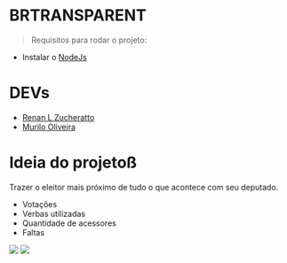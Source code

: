 # BRTRANSPARENT
> Requisitos para rodar o projeto:

- Instalar o [NodeJs](https://nodejs.org/en/download/)

# DEVs
- [Renan L Zucheratto](https://github.com/renanzucheratto)
- [Murilo Oliveira](https://github.com/muoliver)

# Ideia do projetoß
Trazer o eleitor mais próximo de tudo o que acontece com seu deputado.
- Votações
- Verbas utilizadas
- Quantidade de acessores
- Faltas


<img src="https://badges.aleen42.com/src/react.svg">
<img src="https://badges.aleen42.com/src/typescript.svg">